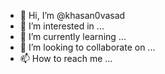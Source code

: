 - 👋 Hi, I’m @khasan0vasad
- 👀 I’m interested in ...
- 🌱 I’m currently learning ...
- 💞️ I’m looking to collaborate on ...
- 📫 How to reach me ...

<!---
khasan0vasad/khasan0vasad is a ✨ special ✨ repository because its `README.md` (this file) appears on your GitHub profile.
You can click the Preview link to take a look at your changes.
--->
